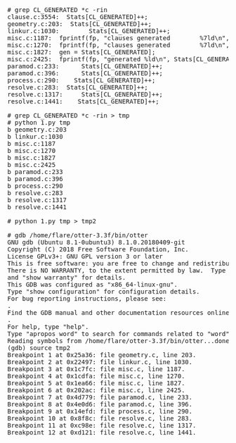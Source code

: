 <pre>
# grep CL_GENERATED *c -rin 
clause.c:3554:  Stats[CL_GENERATED]++;
geometry.c:203:  Stats[CL_GENERATED]++;
linkur.c:1030:        Stats[CL_GENERATED]++;
misc.c:1187:  fprintf(fp, "clauses generated        %7ld\n", Stats[CL_GENERATED]);
misc.c:1270:  fprintf(fp, "clauses generated        %7ld\n", Stats[CL_GENERATED]);
misc.c:1827:  gen = Stats[CL_GENERATED];
misc.c:2425:  fprintf(fp, "generated %ld\n", Stats[CL_GENERATED]);
paramod.c:233:      Stats[CL_GENERATED]++;
paramod.c:396:      Stats[CL_GENERATED]++;
process.c:290:    Stats[CL_GENERATED]++;
resolve.c:283:  Stats[CL_GENERATED]++;
resolve.c:1317:     Stats[CL_GENERATED]++;
resolve.c:1441:    Stats[CL_GENERATED]++;

# grep CL_GENERATED *c -rin > tmp
# python 1.py tmp
b geometry.c:203
b linkur.c:1030
b misc.c:1187
b misc.c:1270
b misc.c:1827
b misc.c:2425
b paramod.c:233
b paramod.c:396
b process.c:290
b resolve.c:283
b resolve.c:1317
b resolve.c:1441

# python 1.py tmp > tmp2

# gdb /home/flare/otter-3.3f/bin/otter 
GNU gdb (Ubuntu 8.1-0ubuntu3) 8.1.0.20180409-git
Copyright (C) 2018 Free Software Foundation, Inc.
License GPLv3+: GNU GPL version 3 or later <http://gnu.org/licenses/gpl.html>
This is free software: you are free to change and redistribute it.
There is NO WARRANTY, to the extent permitted by law.  Type "show copying"
and "show warranty" for details.
This GDB was configured as "x86_64-linux-gnu".
Type "show configuration" for configuration details.
For bug reporting instructions, please see:
<http://www.gnu.org/software/gdb/bugs/>.
Find the GDB manual and other documentation resources online at:
<http://www.gnu.org/software/gdb/documentation/>.
For help, type "help".
Type "apropos word" to search for commands related to "word"...
Reading symbols from /home/flare/otter-3.3f/bin/otter...done.
(gdb) source tmp2
Breakpoint 1 at 0x25a36: file geometry.c, line 203.
Breakpoint 2 at 0x22497: file linkur.c, line 1030.
Breakpoint 3 at 0x1c7fc: file misc.c, line 1187.
Breakpoint 4 at 0x1cdfa: file misc.c, line 1270.
Breakpoint 5 at 0x1ea66: file misc.c, line 1827.
Breakpoint 6 at 0x202ac: file misc.c, line 2425.
Breakpoint 7 at 0x4d779: file paramod.c, line 233.
Breakpoint 8 at 0x4e0d6: file paramod.c, line 396.
Breakpoint 9 at 0x14efd: file process.c, line 290.
Breakpoint 10 at 0x8f8c: file resolve.c, line 283.
Breakpoint 11 at 0xc98e: file resolve.c, line 1317.
Breakpoint 12 at 0xd121: file resolve.c, line 1441.
</pre>